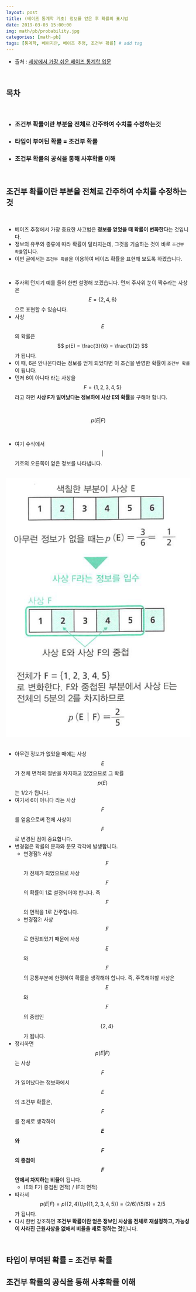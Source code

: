 ```yaml
---
layout: post
title: (베이즈 통계학 기초) 정보를 얻은 후 확률의 표시법
date: 2019-03-03 15:00:00
img: math/pb/probability.jpg
categories: [math-pb] 
tags: [통계학, 베이지안, 베이즈 추정, 조건부 확률] # add tag
---
```


+ 출처 : [세상에서 가장 쉬운 베이즈 통계학 입문](https://www.aladin.co.kr/shop/wproduct.aspx?ItemId=103947200)

<br>

## **목차**

<br>

- ### 조건부 확률이란 부분을 전체로 간주하여 수치를 수정하는것
- ### 타입이 부여된 확률 = 조건부 확률
- ### 조건부 확률의 공식을 통해 사후확률 이해

<br>

## **조건부 확률이란 부분을 전체로 간주하여 수치를 수정하는것**


<br>

- 베이즈 추정에서 가장 중요한 사고법은 **정보를 얻었을 때 확률이 변화한다**는 것입니다.
- 정보의 유무와 종류에 따라 확률이 달라지는데, 그것을 기술하는 것이 바로 `조건부 확률`입니다.
- 이번 글에서는 `조건부 확률`을 이용하여 베이즈 확률을 표현해 보도록 하곘습니다.

<br>

- 주사위 던지기 예를 들어 한번 설명해 보겠습니다. 먼저 주사위 눈이 짝수라는 사상은 $$ E = \{2, 4, 6 \} $$으로 표현할 수 있습니다.
- 사상 $$ E $$의 확률은 $$ p(E) = \frac{3}{6} = \frac{1}{2} $$가 됩니다.
- 이 때, 6은 안나온다라는 정보를 얻게 되었다면 이 조건을 반영한 확률이 `조건부 확률`이 됩니다.
- 먼저 6이 아니다 라는 사상을 $$ F = \{1, 2, 3, 4, 5 \} $$ 라고 하면 **사상 F가 일어났다는 정보하에 사상 E의 확률**을 구해야 합니다.

<br>

$$ p(E \vert F) $$

<br>

- 여기 수식에서 $$ \vert $$ 기호의 오른쪽이 얻은 정보를 나타냅니다.

<br>
<center><img src="../assets/img/math/pb/bayes_basic_15/1.PNG" alt="Drawing" style="width: 600px;"/></center>
<br>

- 아무런 정보가 없었을 때에는 사상 $$ E $$가 전체 면적의 절반을 차지하고 있었으므로 그 확률 $$ p(E) $$는 1/2가 됩니다.
- 여기서 6이 아니다 라는 사상 $$ F $$를 얻음으로써 전체 사상이 $$ F $$로 변경된 점이 중요합니다.
- 변경점은 확률의 분자와 분모 각각에 발생합니다.
    - 변경점1: 사상 $$ F $$가 전체가 되었으므로 사상 $$ F $$의 확률이 1로 설정되어야 합니다. 즉  $$ F $$의 면적을 1로 간주합니다.
    - 변경점2: 사상 $$ F $$로 한정되었기 때문에 사상 $$ E $$와 $$ F $$의 공통부분에 한정하여 확률을 생각해야 합니다. 즉, 주목해야할 사상은 $$ E $$와 $$ F $$의 중첩인 $$ \{2, 4 \} $$가 됩니다.
- 정리하면 $$ p(E \vert F) $$는 사상 $$ F $$가 일어났다는 정보하에서 $$ E $$의 조건부 확률은,  $$ F $$를 전체로 생각하여 **$$ E $$와 $$ F $$의 중첩이 $$ F $$안에서 차지하는 비율**이 됩니다.
    - (E와 F가 중첩된 면적) / (F의 면적)
- 따라서 $$ p(E \vert F) = p(\{2, 4\}) / p(\{1, 2, 3, 4, 5\}) = (2/6) / (5/6) = 2/5 $$가 됩니다.
- 다시 한번 강조하면 **조건부 확률이란 얻은 정보인 사상을 전체로 재설정하고, 가능성이 사라진 근원사상을 없애서 비율을 새로 정하는 것**입니다.

<br>

## **타입이 부여된 확률 = 조건부 확률**
## **조건부 확률의 공식을 통해 사후확률 이해**



